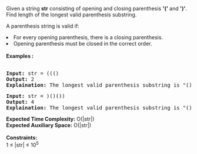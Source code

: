 <p>Given a string <strong>str</strong> consisting of opening and closing parenthesis <strong>'('</strong> and <strong>')'</strong>. Find length of the longest valid parenthesis substring.</p>

A parenthesis string is valid if:

<li>For every opening parenthesis, there is a closing parenthesis.</li>
<li>Opening parenthesis must be closed in the correct order.</li><br>
<strong>Examples :</strong><br><br>
<pre>
<strong>Input:</strong> str = ((()
<strong>Output:</strong> 2
<strong>Explaination:</strong> The longest valid parenthesis substring is "()".
</pre>
<pre>
<strong>Input:</strong> str = )()())
<strong>Output:</strong> 4
<strong>Explaination:</strong> The longest valid parenthesis substring is "()()".
</pre>
<strong>Expected Time Complexity:</strong> O(|str|)<br>
<strong>Expected Auxiliary Space:</strong> O(|str|)<br><br>
<strong>Constraints:</strong><br>
1 ≤ |str| ≤ 10<sup>5</sup>
